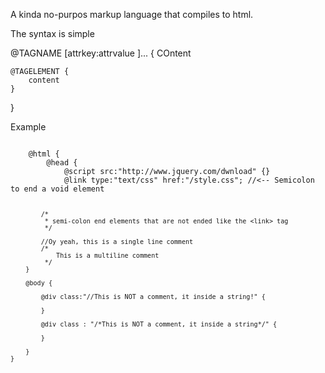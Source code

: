 A kinda no-purpos markup language that compiles to html.

The syntax is simple


@TAGNAME [attrkey:attrvalue ]... {
	COntent
	
	@TAGELEMENT {
		content
	}
}


Example

<p>
<code>
	@html {
		@head {
			@script src:"http://www.jquery.com/dwnload" {}
			@link type:"text/css" href:"/style.css"; //<-- Semicolon to end a void element
			
			/*
			 * semi-colon end elements that are not ended like the <link> tag
			 */
			
			//Oy yeah, this is a single line comment
			/*
			 	This is a multiline comment
			 */
		}
		
		@body {
			
			@div class:"//This is NOT a comment, it inside a string!" {
				
			}
			
			@div class : "/*This is NOT a comment, it inside a string*/" {
				
			}
		
		}
	}
</code>
</p>
